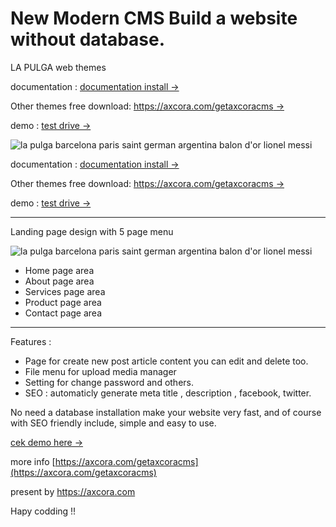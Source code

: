 # New Modern CMS Build a website without database.

LA PULGA web themes

documentation : [documentation install →](https://axcora.com/getaxcoracms/index.php?id=get-started)

Other themes free download:  [https://axcora.com/getaxcoracms →](https://axcora.com/getaxcoracms/index.php?id=free-template-website-download)

demo : [test drive →](https://youtu.be/xun6a1ZVpGg)

![la pulga barcelona paris saint german argentina balon d'or lionel messi](https://1.bp.blogspot.com/-ugBtFYTh9tY/YaZnNfs3GjI/AAAAAAAASF4/gXlLA3wZfxMuJhlV2W07HXsW4vsG4J6vwCLcBGAsYHQ/s1024/website%2Btemplate%2Blapulga%2Bpsg%2Bbarca%2Bargentina%2Blionel%2Bmessi.jpg)

documentation : [documentation install →](https://axcora.com/getaxcoracms/index.php?id=get-started)

Other themes free download:  [https://axcora.com/getaxcoracms →](https://axcora.com/getaxcoracms/index.php?id=free-template-website-download)

demo : [test drive →](https://youtu.be/xun6a1ZVpGg)

--------------------------------------------------------------

Landing page design with 5 page menu

![la pulga barcelona paris saint german argentina balon d'or lionel messi](https://1.bp.blogspot.com/-oIYeG-fgrWA/YaZnNjL3vKI/AAAAAAAASF8/3eJFY-byL3wtex6RqmjAnD60IPxcWTjiQCLcBGAsYHQ/s3164/website%2Btemplate%2Blapulga%2Bpsg%2Bbarca%2Bargentina%2Blionel%2Bmessi.jpeg)

+ Home page area
+ About page area
+ Services page area
+ Product page area
+ Contact page area

--------------------------------------------------------------

Features :
+ Page for create new post article content you can edit and delete too.
+ File menu for upload media manager
+ Setting for change password and others.
+ SEO : automaticly generate meta title , description , facebook, twitter.

No need a database installation make your website very fast, and of course with SEO friendly include, simple and easy to use.

[cek demo here →](https://www.youtube.com/watch?v=vqbeeSLq-Fo)

more info [https://axcora.com/getaxcoracms](https://axcora.com/getaxcoracms)

present by https://axcora.com

Hapy codding !!